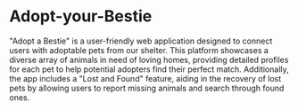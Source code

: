 # Adopt-your-Bestie

"Adopt a Bestie" is a user-friendly web application designed to connect users with adoptable pets from our shelter. 
This platform showcases a diverse array of animals in need of loving homes, providing detailed profiles for each pet to help potential adopters find their perfect match. Additionally, the app includes a "Lost and Found" feature, aiding in the recovery of lost pets by allowing users to report missing animals and search through found ones.
